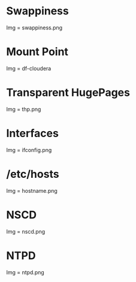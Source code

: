 # Swappiness
Img = swappiness.png

# Mount Point
Img = df-cloudera

# Transparent HugePages
Img = thp.png

# Interfaces
Img = ifconfig.png

# /etc/hosts
Img = hostname.png

# NSCD
Img = nscd.png

# NTPD
Img = ntpd.png
